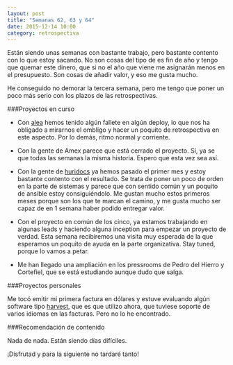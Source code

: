 ```yaml
---
layout: post
title: "Semanas 62, 63 y 64"
date: 2015-12-14 10:00
category: retrospectiva
---
```


Están siendo unas semanas con bastante trabajo, pero bastante contento con lo
que estoy sacando. No son cosas del tipo de es fin de año y tengo que quemar
este dinero, que si no el año que viene me asignarán menos en el presupuesto.
Son cosas de añadir valor, y eso me gusta mucho.

He conseguido no demorar la tercera semana, pero me tengo que poner un poco más
serio con los plazos de las retrospectivas.

###Proyectos en curso

* Con [alea](http://alea-soluciones.com) hemos tenido algún fallete en algún
  deploy, lo que nos ha obligado a mirarnos el ombligo y hacer un poquito de
  retrospectiva en este aspecto. Por lo demás, ritmo normal y corriente.

* Con la gente de Amex parece que está cerrado el proyecto. Sí, ya se que todas
  las semanas la misma historia. Espero que esta vez sea así.

* Con la gente de [huridocs](http://huridocs.org) ya hemos pasado el primer mes
  y estoy bastante contento con el resultado. Se trata de poner un poco de orden
  en la parte de sistemas y parece que con sentido común y un poquito de ansible
  estoy consiguiéndolo. Me gustan mucho estos primeros meses porque son los que
  te marcan el camino, y me gusta mucho ser capaz de en 1 semana haber podido
  entregar valor.

* Con el proyecto en común de los cinco, ya estamos trabajando en algunas leads
  y haciendo alguna inception para empezar un proyecto de verdad. Esta semana
  recibiremos una visita muy esperada de la que esperamos un poquito de ayuda
  en la parte organizativa. Stay tuned, porque lo vamos a petar.

* Me han llegado una ampliación en los pressrooms de Pedro del Hierro y
  Cortefiel, que se está estudiando aunque dudo que salga.

###Proyectos personales

Me tocó emitir mi primera factura en dólares y estuve evaluando algún software
tipo [harvest](http://getharvest.com), que es que utilizo ahora, que tuviese
soporte de varios idiomas en las facturas. Pero no lo he encontrado.

###Recomendación de contenido

Nada de nada. Están siendo días difíciles.

¡Disfrutad y para la siguiente no tardaré tanto!
